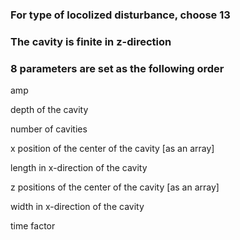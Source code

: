 ### For type of locolized disturbance, choose 13
### The cavity is finite in z-direction
### 8 parameters are set as the following order
amp

depth of the cavity

number of cavities

x position of the center of the cavity [as an array]

length in x-direction of the cavity

z positions of the center of the cavity [as an array]

width in x-direction of the cavity

time factor
